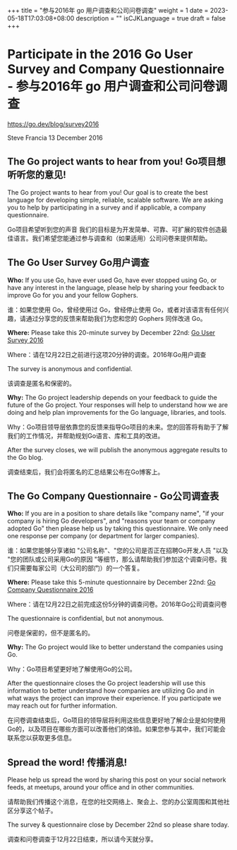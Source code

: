 +++
title = "参与2016年 go 用户调查和公司问卷调查"
weight = 1
date = 2023-05-18T17:03:08+08:00
description = ""
isCJKLanguage = true
draft = false
+++

# Participate in the 2016 Go User Survey and Company Questionnaire - 参与2016年 go 用户调查和公司问卷调查

https://go.dev/blog/survey2016

Steve Francia
13 December 2016

## The Go project wants to hear from you! Go项目想听听您的意见!

The Go project wants to hear from you! Our goal is to create the best language for developing simple, reliable, scalable software. We are asking you to help by participating in a survey and if applicable, a company questionnaire.

Go项目希望听到您的声音 我们的目标是为开发简单、可靠、可扩展的软件创造最佳语言。我们希望您能通过参与调查和（如果适用）公司问卷来提供帮助。

## The Go User Survey Go用户调查

**Who:** If you use Go, have ever used Go, have ever stopped using Go, or have any interest in the language, please help by sharing your feedback to improve Go for you and your fellow Gophers.

谁：如果您使用 Go，曾经使用过 Go，曾经停止使用 Go，或者对该语言有任何兴趣，请通过分享您的反馈来帮助我们为您和您的 Gophers 同伴改进 Go。

**Where:** Please take this 20-minute survey by December 22nd: [Go User Survey 2016](https://goo.gl/NJgrHT)

Where：请在12月22日之前进行这项20分钟的调查。2016年Go用户调查

The survey is anonymous and confidential.

该调查是匿名和保密的。

**Why:** The Go project leadership depends on your feedback to guide the future of the Go project. Your responses will help to understand how we are doing and help plan improvements for the Go language, libraries, and tools.

Why：Go项目领导层依靠您的反馈来指导Go项目的未来。您的回答将有助于了解我们的工作情况，并帮助规划Go语言、库和工具的改进。

After the survey closes, we will publish the anonymous aggregate results to the Go blog.

调查结束后，我们会将匿名的汇总结果公布在Go博客上。

## The Go Company Questionnaire - Go公司调查表

**Who:** If you are in a position to share details like "company name", "if your company is hiring Go developers", and "reasons your team or company adopted Go" then please help us by taking this questionnaire. We only need one response per company (or department for larger companies).

谁：如果您能够分享诸如 "公司名称"、"您的公司是否正在招聘Go开发人员 "以及 "您的团队或公司采用Go的原因 "等细节，那么请帮助我们参加这个调查问卷。我们只需要每家公司（大公司的部门）的一个答复。

**Where:** Please take this 5-minute questionnaire by December 22nd: [Go Company Questionnaire 2016](https://goo.gl/Epya2q)

Where：请在12月22日之前完成这份5分钟的调查问卷。2016年Go公司调查问卷

The questionnaire is confidential, but not anonymous.

问卷是保密的，但不是匿名的。

**Why:** The Go project would like to better understand the companies using Go.

Why：Go项目希望更好地了解使用Go的公司。

After the questionnaire closes the Go project leadership will use this information to better understand how companies are utilizing Go and in what ways the project can improve their experience. If you participate we may reach out for further information.

在问卷调查结束后，Go项目的领导层将利用这些信息更好地了解企业是如何使用Go的，以及项目在哪些方面可以改善他们的体验。如果您参与其中，我们可能会联系您以获取更多信息。

## Spread the word! 传播消息!

Please help us spread the word by sharing this post on your social network feeds, at meetups, around your office and in other communities.

请帮助我们传播这个消息，在您的社交网络上、聚会上、您的办公室周围和其他社区分享这个帖子。

The survey & questionnaire close by December 22nd so please share today.

调查和问卷调查于12月22日结束，所以请今天就分享。
